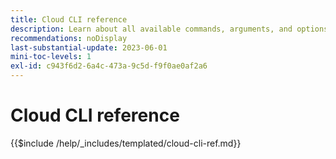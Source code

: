 ```yaml
---
title: Cloud CLI reference
description: Learn about all available commands, arguments, and options for Adobe Commerce magento-cloud command-line tool.
recommendations: noDisplay
last-substantial-update: 2023-06-01
mini-toc-levels: 1
exl-id: c943f6d2-6a4c-473a-9c5d-f9f0ae0af2a6
---
```

# Cloud CLI reference

{{$include /help/_includes/templated/cloud-cli-ref.md}}
